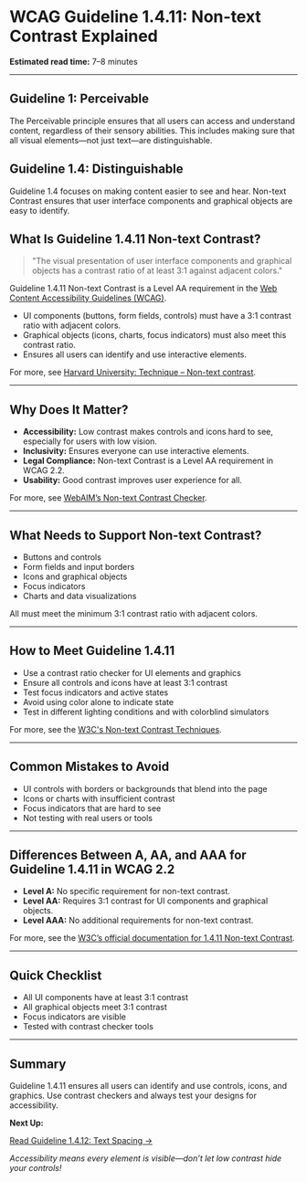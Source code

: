 <!--
title: 1.4.11 - Non-text Contrast
series: Making the Web Accessible for All
description: A practical guide to WCAG Guideline 1.4.11 (Non-text Contrast)—what it means, why it matters, and how to ensure all visual elements are distinguishable.
keywords: wcag 1.4.11, non-text contrast, accessibility, web standards, visual cues, UI elements
image: WCAG-Series-1.4.11.png
imageAlt: Blue text on yellow background saying, "Web Content Accessibiilty Guiedlines (WCAG) 1.4.11 Non-text Contrast"
status: published
date: 2025-07-01
excerpt: This guideline ensures user interface components and graphical objects have sufficient contrast for visibility.
-->

# **WCAG Guideline 1.4.11: Non-text Contrast Explained**

**Estimated read time:** 7–8 minutes

---

## **Guideline 1: Perceivable**

The Perceivable principle ensures that all users can access and understand content, regardless of their sensory abilities. This includes making sure that all visual elements—not just text—are distinguishable.

## **Guideline 1.4: Distinguishable**

Guideline 1.4 focuses on making content easier to see and hear. Non-text Contrast ensures that user interface components and graphical objects are easy to identify.

## **What Is Guideline 1.4.11 Non-text Contrast?**

<!-- [Illustration: UI controls (buttons, sliders, checkboxes) with high and low contrast examples] -->

> "The visual presentation of user interface components and graphical objects has a contrast ratio of at least 3:1 against adjacent colors."

Guideline 1.4.11 Non-text Contrast is a Level AA requirement in the [Web Content Accessibility Guidelines (WCAG)](https://www.w3.org/WAI/WCAG22/quickref/#non-text-contrast).

- UI components (buttons, form fields, controls) must have a 3:1 contrast ratio with adjacent colors.
- Graphical objects (icons, charts, focus indicators) must also meet this contrast ratio.
- Ensures all users can identify and use interactive elements.


For more, see [Harvard University: Technique – Non-text contrast](https://accessibility.huit.harvard.edu/technique-non-text-contrast#:~:text=Non%2Dtext%20contrast-,%E2%9C%8E%20Technique%3A%20Non%2Dtext%20contrast,contrast%20ratio%20of%203%3A1.).

---

## **Why Does It Matter?**

<!-- [Infographic: UI elements with and without sufficient contrast, icons for vision accessibility] -->

- **Accessibility:** Low contrast makes controls and icons hard to see, especially for users with low vision.
- **Inclusivity:** Ensures everyone can use interactive elements.
- **Legal Compliance:** Non-text Contrast is a Level AA requirement in WCAG 2.2.
- **Usability:** Good contrast improves user experience for all.

For more, see [WebAIM’s Non-text Contrast Checker](https://webaim.org/resources/contrastchecker/).

---

## **What Needs to Support Non-text Contrast?**

<!-- [Grid: Buttons, sliders, checkboxes, icons, and charts, all with high contrast examples] -->

- Buttons and controls
- Form fields and input borders
- Icons and graphical objects
- Focus indicators
- Charts and data visualizations

All must meet the minimum 3:1 contrast ratio with adjacent colors.

---

## **How to Meet Guideline 1.4.11**

<!-- [Side-by-side: Button with sufficient contrast vs. button with low contrast] -->

- Use a contrast ratio checker for UI elements and graphics
- Ensure all controls and icons have at least 3:1 contrast
- Test focus indicators and active states
- Avoid using color alone to indicate state
- Test in different lighting conditions and with colorblind simulators

For more, see the [W3C's Non-text Contrast Techniques](https://www.w3.org/WAI/WCAG22/Techniques/general/G195).

---

## **Common Mistakes to Avoid**

<!-- [Do/Don't graphic: Left side with visible, high-contrast controls, right side with faint, low-contrast controls] -->

- UI controls with borders or backgrounds that blend into the page
- Icons or charts with insufficient contrast
- Focus indicators that are hard to see
- Not testing with real users or tools

---

## **Differences Between A, AA, and AAA for Guideline 1.4.11 in WCAG 2.2**

<!-- [Infographic: Three columns labeled A, AA, AAA with example requirements for each] -->

- **Level A:** No specific requirement for non-text contrast.
- **Level AA:** Requires 3:1 contrast for UI components and graphical objects.
- **Level AAA:** No additional requirements for non-text contrast.

For more, see the [W3C’s official documentation for 1.4.11 Non-text Contrast](https://www.w3.org/WAI/WCAG22/Understanding/non-text-contrast.html).

---

## **Quick Checklist**

<!-- [Checklist graphic: Icons for buttons, sliders, icons, and contrast checker] -->

- All UI components have at least 3:1 contrast
- All graphical objects meet 3:1 contrast
- Focus indicators are visible
- Tested with contrast checker tools

---

## **Summary**

<!-- [Illustration: User interacting with high-contrast UI controls on a web page] -->

Guideline 1.4.11 ensures all users can identify and use controls, icons, and graphics. Use contrast checkers and always test your designs for accessibility.

**Next Up:**

[Read Guideline 1.4.12: Text Spacing →](WCAG-Guideline-1-4-12-Text-Spacing-Explained)

*Accessibility means every element is visible—don’t let low contrast hide your controls!*
